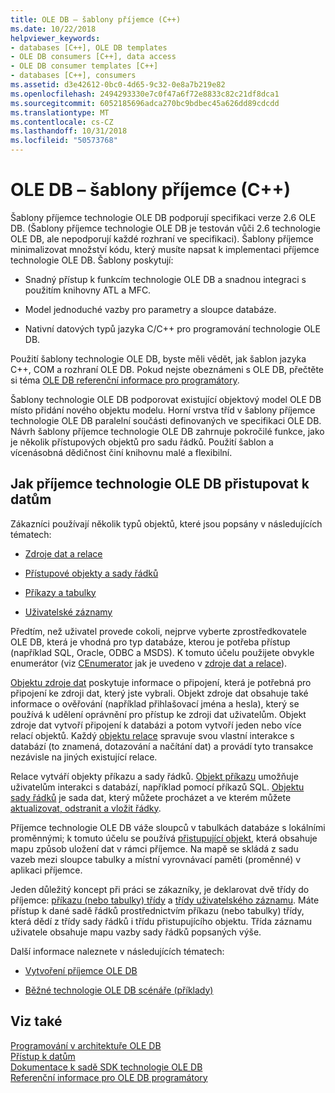 ```yaml
---
title: OLE DB – šablony příjemce (C++)
ms.date: 10/22/2018
helpviewer_keywords:
- databases [C++], OLE DB templates
- OLE DB consumers [C++], data access
- OLE DB consumer templates [C++]
- databases [C++], consumers
ms.assetid: d3e42612-0bc0-4d65-9c32-0e8a7b219e82
ms.openlocfilehash: 2494293330e7c0f47a6f72e8833c82c21df8dca1
ms.sourcegitcommit: 6052185696adca270bc9bdbec45a626dd89cdcdd
ms.translationtype: MT
ms.contentlocale: cs-CZ
ms.lasthandoff: 10/31/2018
ms.locfileid: "50573768"
---
```

# <a name="ole-db-consumer-templates-c"></a>OLE DB – šablony příjemce (C++)

Šablony příjemce technologie OLE DB podporují specifikaci verze 2.6 OLE DB. (Šablony příjemce technologie OLE DB je testován vůči 2.6 technologie OLE DB, ale nepodporují každé rozhraní ve specifikaci). Šablony příjemce minimalizovat množství kódu, který musíte napsat k implementaci příjemce technologie OLE DB. Šablony poskytují:

- Snadný přístup k funkcím technologie OLE DB a snadnou integraci s použitím knihovny ATL a MFC.

- Model jednoduché vazby pro parametry a sloupce databáze.

- Nativní datových typů jazyka C/C++ pro programování technologie OLE DB.

Použití šablony technologie OLE DB, byste měli vědět, jak šablon jazyka C++, COM a rozhraní OLE DB. Pokud nejste obeznámeni s OLE DB, přečtěte si téma [OLE DB referenční informace pro programátory](/previous-versions/windows/desktop/ms718124).

Šablony technologie OLE DB podporovat existující objektový model OLE DB místo přidání nového objektu modelu. Horní vrstva tříd v šablony příjemce technologie OLE DB paralelní součásti definovaných ve specifikaci OLE DB. Návrh šablony příjemce technologie OLE DB zahrnuje pokročilé funkce, jako je několik přístupových objektů pro sadu řádků. Použití šablon a vícenásobná dědičnost činí knihovnu malé a flexibilní.

## <a name="how-ole-db-consumers-access-data"></a>Jak příjemce technologie OLE DB přistupovat k datům

Zákazníci používají několik typů objektů, které jsou popsány v následujících tématech:

- [Zdroje dat a relace](../../data/oledb/data-sources-and-sessions.md)

- [Přístupové objekty a sady řádků](../../data/oledb/accessors-and-rowsets.md)

- [Příkazy a tabulky](../../data/oledb/commands-and-tables.md)

- [Uživatelské záznamy](../../data/oledb/user-records.md)

Předtím, než uživatel provede cokoli, nejprve vyberte zprostředkovatele OLE DB, která je vhodná pro typ databáze, kterou je potřeba přístup (například SQL, Oracle, ODBC a MSDS). K tomuto účelu použijete obvykle enumerátor (viz [CEnumerator](../../data/oledb/cenumerator-class.md) jak je uvedeno v [zdroje dat a relace](../../data/oledb/data-sources-and-sessions.md)).

[Objektu zdroje dat](../../data/oledb/data-sources-and-sessions.md) poskytuje informace o připojení, která je potřebná pro připojení ke zdroji dat, který jste vybrali. Objekt zdroje dat obsahuje také informace o ověřování (například přihlašovací jména a hesla), který se používá k udělení oprávnění pro přístup ke zdroji dat uživatelům. Objekt zdroje dat vytvoří připojení k databázi a potom vytvoří jeden nebo více relací objektů. Každý [objektu relace](../../data/oledb/data-sources-and-sessions.md) spravuje svou vlastní interakce s databází (to znamená, dotazování a načítání dat) a provádí tyto transakce nezávisle na jiných existující relace.

Relace vytváří objekty příkazu a sady řádků. [Objekt příkazu](../../data/oledb/commands-and-tables.md) umožňuje uživatelům interakci s databází, například pomocí příkazů SQL. [Objektu sady řádků](../../data/oledb/accessors-and-rowsets.md) je sada dat, který můžete procházet a ve kterém můžete [aktualizovat, odstranit a vložit řádky](../../data/oledb/updating-rowsets.md).

Příjemce technologie OLE DB váže sloupců v tabulkách databáze s lokálními proměnnými; k tomuto účelu se používá [přistupující objekt](../../data/oledb/accessors-and-rowsets.md), která obsahuje mapu způsob uložení dat v rámci příjemce. Na mapě se skládá z sadu vazeb mezi sloupce tabulky a místní vyrovnávací paměti (proměnné) v aplikaci příjemce.

Jeden důležitý koncept při práci se zákazníky, je deklarovat dvě třídy do příjemce: [příkazu (nebo tabulky) třídy](../../data/oledb/commands-and-tables.md) a [třídy uživatelského záznamu](../../data/oledb/user-records.md). Máte přístup k dané sadě řádků prostřednictvím příkazu (nebo tabulky) třídy, která dědí z třídy sady řádků i třídu přistupujícího objektu. Třída záznamu uživatele obsahuje mapu vazby sady řádků popsaných výše.

Další informace naleznete v následujících tématech:

- [Vytvoření příjemce OLE DB](../../data/oledb/creating-an-ole-db-consumer.md)

- [Běžné technologie OLE DB scénáře (příklady)](../../data/oledb/working-with-ole-db-consumer-templates.md)

## <a name="see-also"></a>Viz také

[Programování v architektuře OLE DB](../../data/oledb/ole-db-programming.md)<br/>
[Přístup k datům](../data-access-in-cpp.md)<br/>
[Dokumentace k sadě SDK technologie OLE DB](/previous-versions/windows/desktop/ms722784)<br/>
[Referenční informace pro OLE DB programátory](/previous-versions/windows/desktop/ms713643)